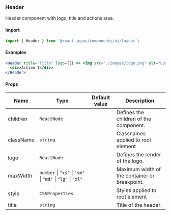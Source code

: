 ### Header

Header component with logo, title and actions area.

#### Import

```jsx
import { Header } from '@react-jopau/components/ui/layout';
```

#### Examples

```jsx
<Header title="Title" logo={() => <img src="./images/logo.png" alt="Logo" />}>
  <div>Action 1</div>
</Header>
```

#### Props

| Name      | Type                                                       | Default value | Description                                   |
| --------- | ---------------------------------------------------------- | ------------- | --------------------------------------------- |
| children  | `ReactNode`                                                |               | Defines the children of the component.        |
| className | `string`                                                   |               | Classnames applied to root element            |
| logo      | `ReactNode`                                                |               | Defines the render of the logo.               |
| maxWidth  | `number` \| `"xs"` \| `"sm"` \| `"md"` \| `"lg"` \| `"xl"` |               | Maximum width of the container or breakpoint. |
| style     | `CSSProperties`                                            |               | Styles applied to root element                |
| title     | `string`                                                   |               | Title of the header.                          |
